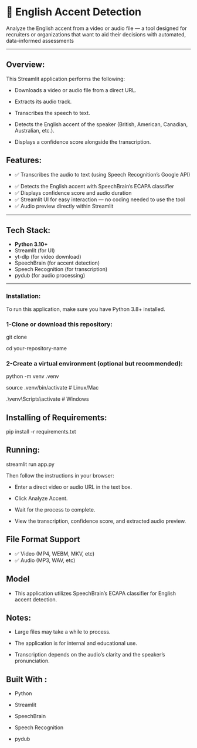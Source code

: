 # 🎤 English Accent Detection

Analyze the English accent from a video or audio file — a tool designed for recruiters or organizations that want to aid their decisions with automated, data-informed assessments

---
## Overview:
This Streamlit application performs the following:

- Downloads a video or audio file from a direct URL.

- Extracts its audio track.

- Transcribes the speech to text.

- Detects the English accent of the speaker (British, American, Canadian, Australian, etc.).

- Displays a confidence score alongside the transcription.

## Features:

+ ✅ Transcribes the audio to text (using Speech Recognition’s Google API)
- ✅ Detects the English accent with SpeechBrain’s ECAPA classifier
- ✅ Displays confidence score and audio duration
- ✅ Streamlit UI for easy interaction — no coding needed to use the tool
- ✅ Audio preview directly within Streamlit

---

## Tech Stack:

- **Python 3.10+**
- Streamlit (for UI)
- yt-dlp (for video download)
- SpeechBrain (for accent detection)
- Speech Recognition (for transcription)
- pydub (for audio processing)

---
### Installation:

To run this application, make sure you have Python 3.8+ installed.

### 1-Clone or download this repository:

git clone <your-repository-url>

cd your-repository-name

### 2-Create a virtual environment (optional but recommended):

python -m venv .venv

source .venv/bin/activate  # Linux/Mac

.\venv\Scripts\activate   # Windows

##  Installing of Requirements:

pip install -r requirements.txt

## Running:

streamlit run app.py

Then follow the instructions in your browser:

- Enter a direct video or audio URL in the text box.

- Click Analyze Accent.

- Wait for the process to complete.

- View the transcription, confidence score, and extracted audio preview.

##  File Format Support
- ✅ Video (MP4, WEBM, MKV, etc)
- ✅ Audio (MP3, WAV, etc)

##  Model
- This application utilizes SpeechBrain’s ECAPA classifier for English accent detection.

##  Notes:

- Large files may take a while to process.

- The application is for internal and educational use.

- Transcription depends on the audio’s clarity and the speaker’s pronunciation.

## Built With :

+ Python

- Streamlit

- SpeechBrain

- Speech Recognition

- pydub